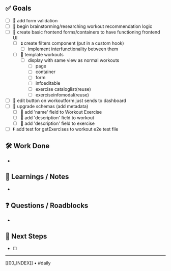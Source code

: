 ## ✅ Goals
- [ ] 🔺 add form validation
- [ ] 🔺 begin brainstorming/researching workout recommendation logic
- [ ] 🔺  create basic frontend forms/containers to have functioning frontend UI
	- [ ] ⏫ create filters component (put in a custom hook)
		- [ ] implement interfunctionality between them
	- [ ] 🔼 template workouts
		- [ ] display with same view as normal workouts
			- [ ] page
			- [ ] container
			- [ ] form
			- [ ] infoeditable
			- [ ] exercise cataloglist(reuse)
			- [ ] exerciseinfomodal(reuse)
- [ ] 🔼 edit button on workoutform just sends to dashboard
- [ ] 🔼 upgrade schemas (add metadata)
	- [ ] 🔽 add 'name' field to Workout Exercise
	- [ ] 🔽 add 'description' field to workout
	- [ ] 🔽 add 'description' field to exercise
- [ ] ⏬ add test for getExercises to workout e2e test file

## 🛠️ Work Done
- 

## 🧠 Learnings / Notes
- 

## ❓ Questions / Roadblocks
- 

## 🔁 Next Steps
- [ ] 

---
[[00_INDEX]] • #daily
